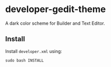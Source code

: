 # developer-gedit-theme
A dark color scheme for Builder and Text Editor.

## Install
Install `developer.xml` using:
```shell
sudo bash INSTALL
```

